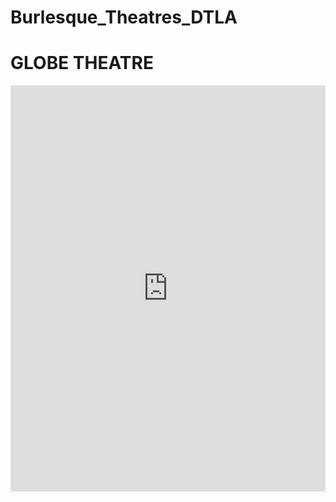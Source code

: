 # Burlesque_Theatres_DTLA

# GLOBE THEATRE

<iframe src='https://cdn.knightlab.com/libs/timeline3/latest/embed/index.html?source=1HdZt4SdDl6Tz844Lg6mSn3jPCrmKXIZTN_Ue4PDBuCM&font=Default&lang=en&initial_zoom=2&height=650' width='100%' height='650' webkitallowfullscreen mozallowfullscreen allowfullscreen frameborder='0'></iframe>
